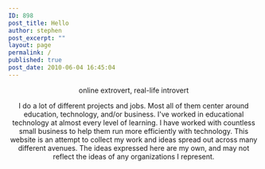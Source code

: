 ```yaml
---
ID: 898
post_title: Hello
author: stephen
post_excerpt: ""
layout: page
permalink: /
published: true
post_date: 2010-06-04 16:45:04
---
```

<p style="text-align: center;">online extrovert, real-life introvert</p>
<p style="text-align: center;">I do a lot of different projects and jobs. Most all of them center around education, technology, and/or business. I've worked in educational technology at almost every level of learning. I have worked with countless small business to help them run more efficiently with technology. This website is an attempt to collect my work and ideas spread out across many different avenues. The ideas expressed here are my own, and may not reflect the ideas of any organizations I represent.</p>
